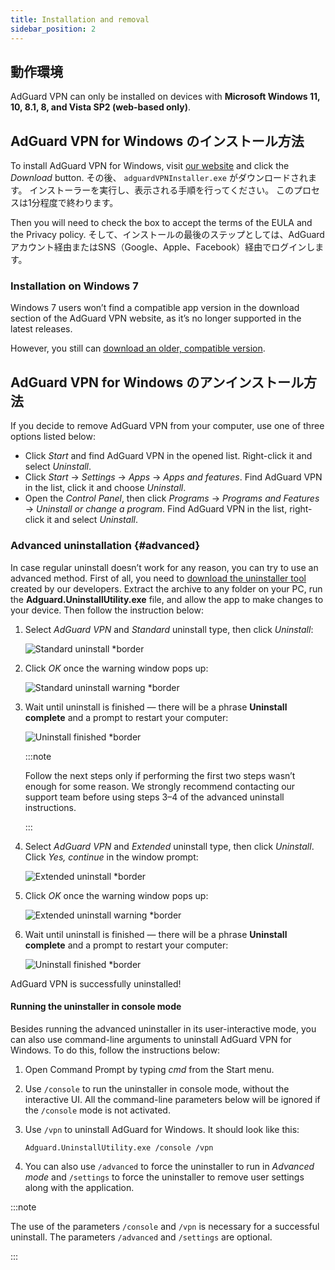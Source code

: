 ```yaml
---
title: Installation and removal
sidebar_position: 2
---
```


## 動作環境

AdGuard VPN can only be installed on devices with **Microsoft Windows 11, 10, 8.1, 8, and Vista SP2 (web-based only)**.

## AdGuard VPN for Windows のインストール方法

To install AdGuard VPN for Windows, visit [our website](https://adguard-vpn.com/welcome.html) and click the *Download* button. その後、 `adguardVPNInstaller.exe` がダウンロードされます。 インストーラーを実行し、表示される手順を行ってください。 このプロセスは1分程度で終わります。

Then you will need to check the box to accept the terms of the EULA and the Privacy policy. そして、インストールの最後のステップとしては、AdGuardアカウント経由またはSNS（Google、Apple、Facebook）経由でログインします。

### Installation on Windows 7

Windows 7 users won’t find a compatible app version in the download section of the AdGuard VPN website, as it’s no longer supported in the latest releases.

However, you still can [download an older, compatible version](https://agrd.io/adguard_vpn_for_win7).

## AdGuard VPN for Windows のアンインストール方法

If you decide to remove AdGuard VPN from your computer, use one of three options listed below:

- Click *Start* and find AdGuard VPN in the opened list. Right-click it and select *Uninstall*.
- Click *Start* → *Settings* → *Apps* → *Apps and features*. Find AdGuard VPN in the list, click it and choose *Uninstall*.
- Open the *Control Panel*, then click *Programs* → *Programs and Features* → *Uninstall or change a program*. Find AdGuard VPN in the list, right-click it and select *Uninstall*.

### Advanced uninstallation {#advanced}

In case regular uninstall doesn’t work for any reason, you can try to use an advanced method. First of all, you need to [download the uninstaller tool](https://static.adtidy.org/windows/uninstaller/uninstal_utility.zip) created by our developers. Extract the archive to any folder on your PC, run the **Adguard.UninstallUtility.exe** file, and allow the app to make changes to your device. Then follow the instruction below:

1. Select *AdGuard VPN* and *Standard* uninstall type, then click *Uninstall*:

    ![Standard uninstall *border](https://cdn.adguardvpn.com/content/kb/vpn/windows/vpn_standard.jpg)

1. Click *OK* once the warning window pops up:

    ![Standard uninstall warning *border](https://cdn.adguard-vpn.com/content/kb/vpn/windows/vpn_standard_warning.jpg)

1. Wait until uninstall is finished — there will be a phrase **Uninstall complete** and a prompt to restart your computer:

    ![Uninstall finished *border](https://cdn.adguardvpn.com/content/kb/vpn/windows/vpn_standard_complete.jpg)

    :::note

    Follow the next steps only if performing the first two steps wasn’t enough for some reason. We strongly recommend contacting our support team before using steps 3–4 of the advanced uninstall instructions.

    :::

1. Select *AdGuard VPN* and *Extended* uninstall type, then click *Uninstall*. Click *Yes, continue* in the window prompt:

    ![Extended uninstall *border](https://cdn.adguardvpn.com/content/kb/vpn/windows/vpn_extended.jpg)

1. Click *OK* once the warning window pops up:

    ![Extended uninstall warning *border](https://cdn.adguard-vpn.com/content/kb/vpn/windows/vpn_standard_warning.jpg)

1. Wait until uninstall is finished — there will be a phrase **Uninstall complete** and a prompt to restart your computer:

    ![Uninstall finished *border](https://cdn.adguardvpn.com/content/kb/vpn/windows/vpn_extended_complete.jpg)

AdGuard VPN is successfully uninstalled!

#### Running the uninstaller in console mode

Besides running the advanced uninstaller in its user-interactive mode, you can also use command-line arguments to uninstall AdGuard VPN for Windows. To do this, follow the instructions below:

1. Open Command Prompt by typing *cmd* from the Start menu.
2. Use `/console` to run the uninstaller in console mode, without the interactive UI. All the command-line parameters below will be ignored if the `/console` mode is not activated.
3. Use `/vpn` to uninstall AdGuard for Windows. It should look like this:

   `Adguard.UninstallUtility.exe /console /vpn`

4. You can also use `/advanced` to force the uninstaller to run in *Advanced mode* and `/settings` to force the uninstaller to remove user settings along with the application.

:::note

The use of the parameters `/console` and `/vpn` is necessary for a successful uninstall. The parameters `/advanced` and `/settings` are optional.

:::
